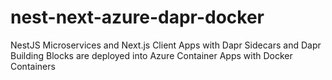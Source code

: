 # nest-next-azure-dapr-docker
NestJS Microservices and Next.js Client Apps with Dapr Sidecars and Dapr Building Blocks are deployed into Azure Container Apps with Docker Containers
